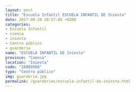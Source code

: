 ```yaml
---
layout: post
title: "Escuela Infantil ESCUELA INFANTIL DE Iniesta"
date: 2017-09-20 20:57:05 +0200
categories:
- Escuela Infantil
- cuenca
- iniesta
- Centro público
- guarderia
name: "ESCUELA INFANTIL DE Iniesta"
province: "Cuenca"
location: "Iniesta"
code: "16009568"
type: "Centro público"
img: guarderia.jpg
permalink: /guarderias/escuela-infantil-de-iniesta.html
---
```

